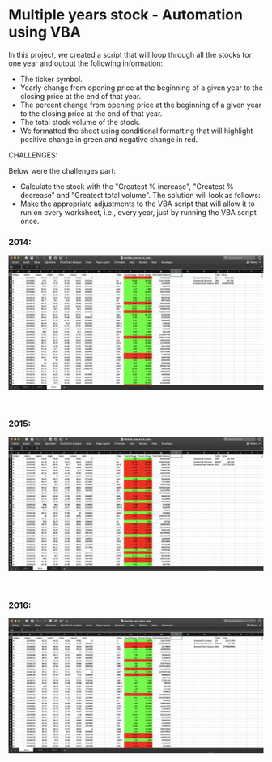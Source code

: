 
# Multiple years stock - Automation using VBA

In this project, we created a script that will loop through all the stocks for one year and output the following information:

* The ticker symbol.
* Yearly change from opening price at the beginning of a given year to the closing price at the end of that year.
* The percent change from opening price at the beginning of a given year to the closing price at the end of that year.
* The total stock volume of the stock.
* We formatted the sheet using conditional formatting that will highlight positive change in green and negative change in red.

CHALLENGES:

Below were the challenges part:

* Calculate the stock with the "Greatest % increase", "Greatest % decrease" and "Greatest total volume". The solution will look as follows:
* Make the appropriate adjustments to the VBA script that will allow it to run on every worksheet, i.e., every year, just by running the VBA script once.

### 2014:

![img](https://github.com/UoT-Bootcamp/VBA---Challenge/blob/master/2014.png)

<br>

### 2015:

![img](https://github.com/UoT-Bootcamp/VBA---Challenge/blob/master/2015.png)

<br>

### 2016:

![img](https://github.com/UoT-Bootcamp/VBA---Challenge/blob/master/2016.png)

<br>
